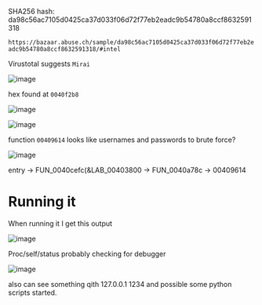 
SHA256 hash: da98c56ac7105d0425ca37d033f06d72f77eb2eadc9b54780a8ccf8632591318

`https://bazaar.abuse.ch/sample/da98c56ac7105d0425ca37d033f06d72f77eb2eadc9b54780a8ccf8632591318/#intel`

Virustotal suggests `Mirai`

![image](https://github.com/user-attachments/assets/361d3122-794c-4a82-bde8-94c5171bb2e8)



hex found at `0040f2b8`

![image](https://github.com/user-attachments/assets/f460eccd-5743-433d-85fd-c6547c479a14)


![image](https://github.com/user-attachments/assets/2b7d4b91-254b-4ceb-bbfd-102a66202038)

function `00409614` looks like usernames and passwords to brute force? 

![image](https://github.com/user-attachments/assets/8058e476-cba3-44a9-a635-76989f0f097c)

entry -> FUN_0040cefc(&LAB_00403800 -> FUN_0040a78c -> 00409614

# Running it

When running it I get this output

![image](https://github.com/user-attachments/assets/21d17dcf-b197-4ad1-8d60-72e216fa4595)

Proc/self/status probably checking for debugger

![image](https://github.com/user-attachments/assets/bbc791c9-62b0-4ed0-b16f-652f19128121)

also can see something qith 127.0.0.1 1234 and possible some python scripts started.
